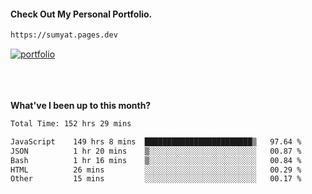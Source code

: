#### Check Out My Personal Portfolio.
````bash
https://sumyat.pages.dev
````

<a href='https://sumyat.pages.dev/'>
    <img src='https://github.com/sumyat-aung/sumyat-aung/assets/108873224/c9b4f2be-c585-4dd3-84e1-692c3854a6d8' alt='portfolio' align='center' />
</a>


<br />
<br />


<br />
<br />

**What've I been up to this month?**

<!--START_SECTION:waka-->

```txt
Total Time: 152 hrs 29 mins

JavaScript    149 hrs 8 mins  ████████████████████████▒   97.64 %
JSON          1 hr 20 mins    ▒░░░░░░░░░░░░░░░░░░░░░░░░   00.87 %
Bash          1 hr 16 mins    ▒░░░░░░░░░░░░░░░░░░░░░░░░   00.84 %
HTML          26 mins         ░░░░░░░░░░░░░░░░░░░░░░░░░   00.29 %
Other         15 mins         ░░░░░░░░░░░░░░░░░░░░░░░░░   00.17 %
```

<!--END_SECTION:waka-->




